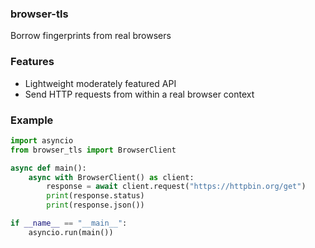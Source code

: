 ### browser-tls

Borrow fingerprints from real browsers

### Features

- Lightweight moderately featured API
- Send HTTP requests from within a real browser context

### Example

```python
import asyncio
from browser_tls import BrowserClient

async def main():
    async with BrowserClient() as client:
        response = await client.request("https://httpbin.org/get")
        print(response.status)
        print(response.json())

if __name__ == "__main__":
    asyncio.run(main())
```

